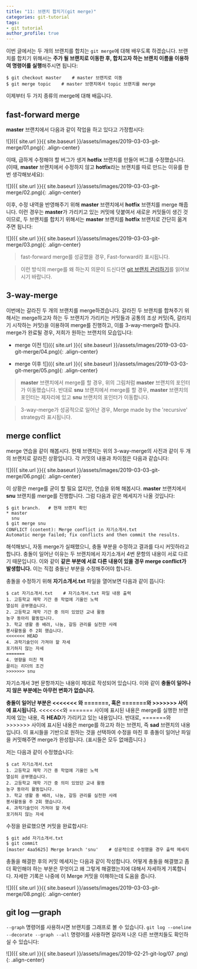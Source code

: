 ```yaml
---
title: "11: 브랜치 합치기(git merge)"
categories: git-tutorial
tags:
- git tutorial
author_profile: true
---
```


이번 글에서는 두 개의 브랜치를 합치는 `git merge`에 대해 배우도록 하겠습니다. 브랜치를 합치기 위해서는 **주가 될 브랜치로 이동한 후, 합치고자 하는 브랜치 이름을 이용하여 명령어를 실행**해주시면 됩니다:

``` 
$ git checkout master    # master 브랜치로 이동
$ git merge topic    # master 브랜치에서 topic 브랜치를 merge 
```

이제부터 두 가지 종류의 merge에 대해 배웁니다.

## fast-forward merge

**master** 브랜치에서 다음과 같이 작업을 하고 있다고 가정합시다:

![]({{ site.url }}{{ site.baseurl }}/assets/images/2019-03-03-git-merge/01.png){: .align-center}

이때, 급하게 수정해야 할 버그가 생겨 **hotfix** 브랜치를 만들어 버그를 수정했습니다. (이때, **master** 브랜치에서 수정하지 않고 **hotfix**라는 브랜치를 따로 만드는 이유를 한 번 생각해보세요):

![]({{ site.url }}{{ site.baseurl }}/assets/images/2019-03-03-git-merge/02.png){: .align-center}

이후, 수정 내역을 반영해주기 위해 **master** 브랜치에서 **hotfix** 브랜치를 merge 해줍니다. 이런 경우는 **master**가 가리키고 있는 커밋에 덧붙여서 새로운 커밋들이 생긴 것이므로, 두 브랜치를 합치기 위해서는 **master** 브랜치를 **hotfix** 브랜치로 간단히 옮겨주면 됩니다: 

![]({{ site.url }}{{ site.baseurl }}/assets/images/2019-03-03-git-merge/03.png){: .align-center}

>fast-forward merge를 성공했을 경우, Fast-forward라 표시됩니다.

>이런 방식의 merge를 왜 하는지 의문이 드신다면 [git 브랜치 관리하기]()를 읽어보시기 바랍니다.

## 3-way-merge


이번에는 갈라진 두 개의 브랜치를 merge하겠습니다. 갈라진 두 브랜치를 합쳐주기 위해서는 merge하고자 하는 두 브랜치가 가리키는 커밋들과 공통의 조상 커밋(즉, 갈라지기 시작하는 커밋)을 이용하여 merge를 진행하고, 이를 3-way-merge라 합니다. merge가 완료될 경우, 저희가 원하는 브랜치의 모습입니다:

- merge 이전
![]({{ site.url }}{{ site.baseurl }}/assets/images/2019-03-03-git-merge/04.png){: .align-center}

- merge 이후
![]({{ site.url }}{{ site.baseurl }}/assets/images/2019-03-03-git-merge/05.png){: .align-center}

>**master** 브랜치에서 merge를 할 경우, 위의 그림처럼 **master** 브랜치의 포인터가 이동했습니다. 반대로 **snu** 브랜치에서 merge를 할 경우, **master** 브랜치의 포인터는 제자리에 있고 **snu** 브랜치의 포인터가 이동합니다.

> 3-way-merge가 성공적으로 일어난 경우, Merge made by the 'recursive' strategy라 표시됩니다.


## merge conflict

merge 연습을 같이 해봅시다. 현재 브랜치는 위의 3-way-merge의 사진과 같이 두 개의 브랜치로 갈라진 상황입니다. 각 커밋의 내용과 차이점은 다음과 같습니다:

![]({{ site.url }}{{ site.baseurl }}/assets/images/2019-03-03-git-merge/06.png){: .align-center}


이 상황은 merge를 굳이 할 필요 없지만, 연습을 위해 해봅시다. **master** 브랜치에서 **snu** 브랜치를 merge를 진행합니다. 그럼 다음과 같은 메세지가 나올 것입니다:


``` 
$ git branch.   # 현재 브랜치 확인
* master
  snu
$ git merge snu
CONFLICT (content): Merge conflict in 자기소개서.txt
Automatic merge failed; fix conflicts and then commit the results.
```


해석해보니, 자동 merge가 실패했으니, 충돌 부분을 수정하고 결과를 다시 커밋하라고 합니다. 충돌이 일어난 이유는 두 브랜치에서 자기소개서 4번 문항의 내용이 서로 다르기 때문입니다. 이와 같이 **같은 부분에 서로 다른 내용이 있을 경우 merge conflict가 발생합니다.** 이는 직접 충돌난 부분을 수정해주어야 합니다.

충돌을 수정하기 위해 **자기소개서.txt** 파일을 열어보면 다음과 같이 뜹니다:

``` 
$ cat 자기소개서.txt    # 자기소개서.txt 파일 내용 출력
1. 고등학교 재학 기간 중 학업에 기울인 노력
열심히 공부했습니다.
2. 고등학교 재학 기간 중 의미 있었던 교내 활동
농구 동아리 활동입니다.
3. 학교 생활 중 배려, 나눔, 갈등 관리를 실천한 사례
봉사활동을 주 2회 했습니다.
<<<<<<< HEAD
4. 과학기술인이 가져야 할 자세
포기하지 않는 자세
=======
4. 영향을 미친 책
끌리는 리더의 조건
>>>>>>> snu
```

자기소개서 3번 문항까지는 내용이 제대로 작성되어 있습니다. 이와 같이 **충돌이 일어나지 않은 부분에는 아무런 변화가 없습니다.**

**충돌이 일어난 부분은 &lt;&lt;&lt;&lt;&lt;&lt;&lt; 와 =======, 혹은 =======와 &gt;&gt;&gt;&gt;&gt;&gt;&gt; 사이에 표시됩니다.** &lt;&lt;&lt;&lt;&lt;&lt;&lt;와 ======= 사이에 표시된 내용은 merge를 실행한 브랜치에 있는 내용, 즉 **HEAD**가 가리키고 있는 내용입니다. 반대로,  =======와 &gt;&gt;&gt;&gt;&gt;&gt;&gt; 사이에 표시된 내용은 merge를 하고자 하는 브랜치, 즉 **sad** 브랜치의 내용입니다. 이 표시들을 기반으로 원하는 것을 선택하여 수정을 마친 후 충돌이 일어난 파일을 커밋해주면 merge가 완성됩니다. (표시들은 모두 없애줍니다.)

저는 다음과 같이 수정했습니다:

``` 
$ cat 자기소개서.txt
1. 고등학교 재학 기간 중 학업에 기울인 노력
열심히 공부했습니다.
2. 고등학교 재학 기간 중 의미 있었던 교내 활동
농구 동아리 활동입니다.
3. 학교 생활 중 배려, 나눔, 갈등 관리를 실천한 사례
봉사활동을 주 2회 했습니다.
4. 과학기술인이 가져야 할 자세
포기하지 않는 자세
````

수정을 완료했으면 커밋을 완료합시다:

``` 
$ git add 자기소개서.txt 
$ git commit
[master 4aa5625] Merge branch 'snu'    # 성공적으로 수정했을 경우 출력 메세지
```

충돌을 해결한 후의 커밋 메세지는 다음과 같이 작성합니다. 어떻게 충돌을 해결했고 좀 더 확인해야 하는 부분은 무엇이고 왜 그렇게 해결했는지에 대해서 자세하게 기록합니다. 자세한 기록은 나중에 이 Merge 커밋을 이해하는데 도움을 줍니다.


![]({{ site.url }}{{ site.baseurl }}/assets/images/2019-03-03-git-merge/08.png){: .align-center}


## git log &#8211;&#8211;graph


`--graph` 명령어를 사용하시면 브랜치를 그래프로 볼 수 있습니다. `git log --oneline --decorate --graph --all` 명령어를 사용하면 갈라져 나온 다른 브랜치들도 확인하실 수 있습니다:

![]({{ site.url }}{{ site.baseurl }}/assets/images/2019-02-21-git-log/07
.png){: .align-center}
